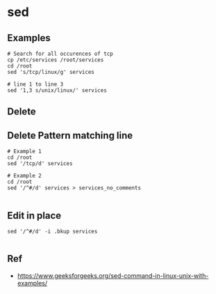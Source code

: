 # sed 

## Examples 

```
# Search for all occurences of tcp 
cp /etc/services /root/services 
cd /root 
sed 's/tcp/linux/g' services

# line 1 to line 3 
sed '1,3 s/unix/linux/' services 

```

## Delete 



## Delete Pattern matching line 

```
# Example 1
cd /root
sed '/tcp/d' services

# Example 2 
cd /root
sed '/^#/d' services > services_no_comments


```


## Edit in place 

```
sed '/^#/d' -i .bkup services


```

## Ref

  * https://www.geeksforgeeks.org/sed-command-in-linux-unix-with-examples/
